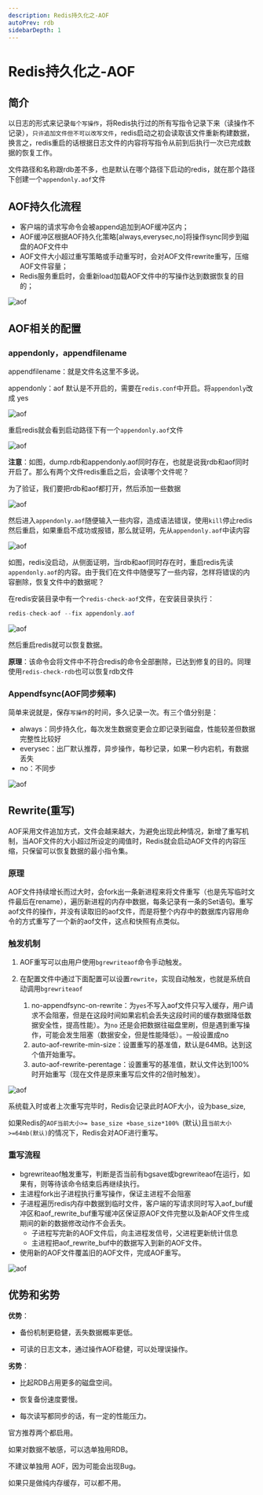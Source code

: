 ```yaml
---
description: Redis持久化之-AOF
autoPrev: rdb
sidebarDepth: 1
---
```


#  Redis持久化之-AOF

## 简介
以日志的形式来记录`每个写操作`，将Redis执行过的所有写指令记录下来（读操作不记录），`只许追加文件但不可以改写文件`，redis启动之初会读取该文件重新构建数据，换言之，redis重启的话根据日志文件的内容将写指令从前到后执行一次已完成数据的恢复工作。

文件路径和名称跟rdb差不多，也是默认在哪个路径下启动的redis，就在那个路径下创建一个`appendonly.aof`文件

## AOF持久化流程
* 客户端的请求写命令会被append追加到AOF缓冲区内；
* AOF缓冲区根据AOF持久化策略[always,everysec,no]将操作sync同步到磁盘的AOF文件中
* AOF文件大小超过重写策略或手动重写时，会对AOF文件rewrite重写，压缩AOF文件容量；
* Redis服务重启时，会重新load加载AOF文件中的写操作达到数据恢复的目的；

![aof](/blogImg/redis/20210603104758.png)

## AOF相关的配置

### appendonly，appendfilename
appendfilename：就是文件名这里不多说。

appendonly：aof 默认是不开启的，需要在`redis.conf`中开启。将`appendonly`改成 yes

![aof](/blogImg/redis/20210603105810.png)

重启redis就会看到启动路径下有一个`appendonly.aof`文件

![aof](/blogImg/redis/20210603110300.png)

**注意**：如图，dump.rdb和appendonly.aof同时存在，也就是说我rdb和aof同时开启了。那么有两个文件redis重启之后，会读哪个文件呢？

为了验证，我们要把rdb和aof都打开，然后添加一些数据

![aof](/blogImg/redis/20210603111635.png)

然后进入`appendonly.aof`随便输入一些内容，造成语法错误，使用`kill`停止redis 然后重启，如果重启不成功或报错，那么就证明，先从`appendonly.aof`中读内容

![aof](/blogImg/redis/20210603112446.png)

如图，redis没启动，从侧面证明，当rdb和aof同时存在时，重启redis先读`appendonly.aof`的内容。由于我们在文件中随便写了一些内容，怎样将错误的内容删除，恢复文件中的数据呢？

在redis安装目录中有一个`redis-check-aof`文件，在安装目录执行：
```java
redis-check-aof --fix appendonly.aof
```
![aof](/blogImg/redis/20210603140744.png)

然后重启redis就可以恢复数据。

**原理**：该命令会将文件中不符合redis的命令全部删除，已达到修复的目的。同理使用`redis-check-rdb`也可以恢复rdb文件

### Appendfsync(AOF同步频率)
简单来说就是，保存`写操作`的时间，多久记录一次。有三个值分别是：

* always：同步持久化，每次发生数据变更会立即记录到磁盘，性能较差但数据完整性比较好
* everysec：出厂默认推荐，异步操作，每秒记录，如果一秒内宕机，有数据丢失
* no：不同步

![aof](/blogImg/redis/20210603114317.png)

## Rewrite(重写)
AOF采用文件追加方式，文件会越来越大，为避免出现此种情况，新增了重写机制，当AOF文件的大小超过所设定的阈值时，Redis就会启动AOF文件的内容压缩，只保留可以恢复数据的最小指令集。

### 原理
AOF文件持续增长而过大时，会fork出一条新进程来将文件重写（也是先写临时文件最后在rename），遍历新进程的内存中数据，每条记录有一条的Set语句。重写aof文件的操作，并没有读取旧的aof文件，而是将整个内存中的数据库内容用命令的方式重写了一个新的aof文件，这点和快照有点类似。

### 触发机制
1. AOF重写可以由用户使用`bgrewriteaof`命令手动触发。
2. 在配置文件中通过下面配置可以设置`rewrite`，实现自动触发，也就是系统自动调用`bgrewriteaof`

    1. no-appendfsync-on-rewrite：为`yes`不写入aof文件只写入缓存，用户请求不会阻塞，但是在这段时间如果宕机会丢失这段时间的缓存数据降低数据安全性，提高性能）。为`no` 还是会把数据往磁盘里刷，但是遇到重写操作，可能会发生阻塞（数据安全，但是性能降低）。一般设置成no
    2. auto-aof-rewrite-min-size：设置重写的基准值，默认是64MB。达到这个值开始重写。
    3. auto-aof-rewrite-perentage：设置重写的基准值，默认文件达到100%时开始重写（现在文件是原来重写后文件的2倍时触发）。

![aof](/blogImg/redis/20210603132717.png)

系统载入时或者上次重写完毕时，Redis会记录此时AOF大小，设为base_size,

如果Redis的`AOF当前大小>= base_size +base_size*100% `(默认)且`当前大小>=64mb(默认)`的情况下，Redis会对AOF进行重写。 

### 重写流程
* bgrewriteaof触发重写，判断是否当前有bgsave或bgrewriteaof在运行，如果有，则等待该命令结束后再继续执行。
* 主进程fork出子进程执行重写操作，保证主进程不会阻塞
* 子进程遍历redis内存中数据到临时文件，客户端的写请求同时写入aof_buf缓冲区和aof_rewrite_buf重写缓冲区保证原AOF文件完整以及新AOF文件生成期间的新的数据修改动作不会丢失。
  * 子进程写完新的AOF文件后，向主进程发信号，父进程更新统计信息
  * 主进程把aof_rewrite_buf中的数据写入到新的AOF文件。
* 使用新的AOF文件覆盖旧的AOF文件，完成AOF重写。

![aof](/blogImg/redis/20210603135519.png)

## 优势和劣势

**优势**：
*  备份机制更稳健，丢失数据概率更低。

*  可读的日志文本，通过操作AOF稳健，可以处理误操作。

**劣势**：
* 比起RDB占用更多的磁盘空间。

* 恢复备份速度要慢。

* 每次读写都同步的话，有一定的性能压力。

官方推荐两个都启用。

如果对数据不敏感，可以选单独用RDB。

不建议单独用 AOF，因为可能会出现Bug。

如果只是做纯内存缓存，可以都不用。




